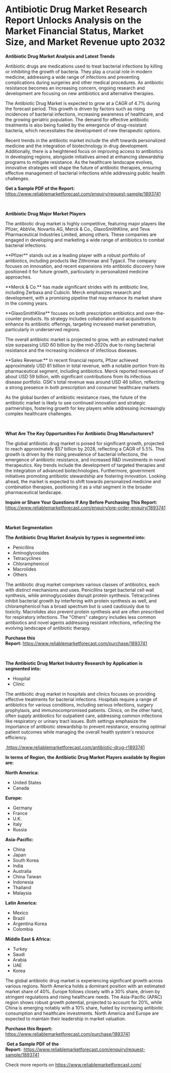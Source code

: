 <p><h1>Antibiotic Drug Market Research Report Unlocks Analysis on the Market Financial Status, Market Size, and Market Revenue upto 2032</h1></p><p><strong>Antibiotic Drug Market Analysis and Latest Trends</strong></p>
<p><p>Antibiotic drugs are medications used to treat bacterial infections by killing or inhibiting the growth of bacteria. They play a crucial role in modern medicine, addressing a wide range of infections and preventing complications during surgeries and other medical procedures. As antibiotic resistance becomes an increasing concern, ongoing research and development are focusing on new antibiotics and alternative therapies.</p><p>The Antibiotic Drug Market is expected to grow at a CAGR of 4.7% during the forecast period. This growth is driven by factors such as rising incidences of bacterial infections, increasing awareness of healthcare, and the growing geriatric population. The demand for effective antibiotic treatments is also being fueled by the emergence of drug-resistant bacteria, which necessitates the development of new therapeutic options.</p><p>Recent trends in the antibiotic market include the shift towards personalized medicine and the integration of biotechnology in drug development. Additionally, there is a heightened focus on improving access to antibiotics in developing regions, alongside initiatives aimed at enhancing stewardship programs to mitigate resistance. As the healthcare landscape evolves, innovative strategies will shape the future of antibiotic therapies, ensuring effective management of bacterial infections while addressing public health challenges.</p></p>
<p><strong>Get a Sample PDF of the Report:&nbsp;</strong> <a href="https://www.reliablemarketforecast.com/enquiry/request-sample/1893741?utm_campaign=3197&utm_medium=2&utm_source=Github&utm_content=ia&utm_term=08032025&utm_id=antibiotic-drug">https://www.reliablemarketforecast.com/enquiry/request-sample/1893741</a></p>
<p>&nbsp;</p>
<p><strong>Antibiotic Drug Major Market Players</strong></p>
<p><p>The antibiotic drug market is highly competitive, featuring major players like Pfizer, AbbVie, Novartis AG, Merck & Co., GlaxoSmithKline, and Teva Pharmaceutical Industries Limited, among others. These companies are engaged in developing and marketing a wide range of antibiotics to combat bacterial infections.</p><p>**Pfizer** stands out as a leading player with a robust portfolio of antibiotics, including products like Zithromax and Tygacil. The company focuses on innovation, and recent expansions into antibiotic discovery have positioned it for future growth, particularly in personalized medicine approaches.</p><p>**Merck & Co.** has made significant strides with its antibiotic line, including Zerbaxa and Cubicin. Merck emphasizes research and development, with a promising pipeline that may enhance its market share in the coming years. </p><p>**GlaxoSmithKline** focuses on both prescription antibiotics and over-the-counter products. Its strategy includes collaboration and acquisitions to enhance its antibiotic offerings, targeting increased market penetration, particularly in underserved regions.</p><p>The overall antibiotic market is projected to grow, with an estimated market size surpassing USD 60 billion by the mid-2020s due to rising bacterial resistance and the increasing incidence of infectious diseases. </p><p>**Sales Revenue:** In recent financial reports, Pfizer achieved approximately USD 81 billion in total revenue, with a notable portion from its pharmaceutical segment, including antibiotics. Merck reported revenues of about USD 59 billion, with significant contributions from its infectious disease portfolio. GSK's total revenue was around USD 46 billion, reflecting a strong presence in both prescription and consumer healthcare markets.</p><p>As the global burden of antibiotic resistance rises, the future of the antibiotic market is likely to see continued innovation and strategic partnerships, fostering growth for key players while addressing increasingly complex healthcare challenges.</p></p>
<p>&nbsp;</p>
<p><strong>What Are The Key Opportunities For Antibiotic Drug Manufacturers?</strong></p>
<p><p>The global antibiotic drug market is poised for significant growth, projected to reach approximately $57 billion by 2028, reflecting a CAGR of 5.5%. This growth is driven by the rising prevalence of bacterial infections, the emergence of antibiotic resistance, and increased R&D investments in novel therapeutics. Key trends include the development of targeted therapies and the integration of advanced biotechnologies. Furthermore, government initiatives promoting antibiotic stewardship are fostering innovation. Looking ahead, the market is expected to shift towards personalized medicine and combination therapies, positioning it as a vital segment in the broader pharmaceutical landscape.</p></p>
<p><strong>Inquire or Share Your Questions If Any Before Purchasing This Report:</strong> <a href="https://www.reliablemarketforecast.com/enquiry/pre-order-enquiry/1893741?utm_campaign=3197&utm_medium=2&utm_source=Github&utm_content=ia&utm_term=08032025&utm_id=antibiotic-drug">https://www.reliablemarketforecast.com/enquiry/pre-order-enquiry/1893741</a></p>
<p>&nbsp;</p>
<p><strong>Market Segmentation</strong></p>
<p><strong>The Antibiotic Drug Market Analysis by types is segmented into:</strong></p>
<p><ul><li>Penicillins</li><li>Aminoglycosides</li><li>Tetracyclines</li><li>Chloramphenicol</li><li>Macrolides</li><li>Others</li></ul></p>
<p><p>The antibiotic drug market comprises various classes of antibiotics, each with distinct mechanisms and uses. Penicillins target bacterial cell wall synthesis, while aminoglycosides disrupt protein synthesis. Tetracyclines inhibit bacterial growth by interfering with protein synthesis as well, and chloramphenicol has a broad spectrum but is used cautiously due to toxicity. Macrolides also prevent protein synthesis and are often prescribed for respiratory infections. The "Others" category includes less common antibiotics and novel agents addressing resistant infections, reflecting the evolving landscape of antibiotic therapy.</p></p>
<p><strong>Purchase this Report:&nbsp;</strong><a href="https://www.reliablemarketforecast.com/purchase/1893741?utm_campaign=3197&utm_medium=2&utm_source=Github&utm_content=ia&utm_term=08032025&utm_id=antibiotic-drug">https://www.reliablemarketforecast.com/purchase/1893741</a></p>
<p>&nbsp;</p>
<p><strong>The Antibiotic Drug Market Industry Research by Application is segmented into:</strong></p>
<p><ul><li>Hospital</li><li>Clinic</li></ul></p>
<p><p>The antibiotic drug market in hospitals and clinics focuses on providing effective treatments for bacterial infections. Hospitals require a range of antibiotics for various conditions, including serious infections, surgery prophylaxis, and immunocompromised patients. Clinics, on the other hand, often supply antibiotics for outpatient care, addressing common infections like respiratory or urinary tract issues. Both settings emphasize the importance of antibiotic stewardship to prevent resistance, ensuring optimal patient outcomes while managing the overall health system's resource efficiency.</p></p>
<p><a href="https://www.reliablemarketforecast.com/antibiotic-drug-r1893741?utm_campaign=3197&utm_medium=2&utm_source=Github&utm_content=ia&utm_term=08032025&utm_id=antibiotic-drug">&nbsp;https://www.reliablemarketforecast.com/antibiotic-drug-r1893741</a></p>
<p><strong>In terms of Region, the Antibiotic Drug Market Players available by Region are:</strong></p>
<p>
    <p> <strong> North America: </strong>
        <ul>
            <li>United States</li>
            <li>Canada</li>
        </ul>
        </p> 
    <p> <strong> Europe: </strong>
        <ul>
            <li>Germany</li>
            <li>France</li>
            <li>U.K.</li>
            <li>Italy</li>
            <li>Russia</li>
        </ul>
        </p> 
    <p> <strong> Asia-Pacific: </strong>
        <ul>
            <li>China</li>
            <li>Japan</li>
            <li>South Korea</li>
            <li>India</li>
            <li>Australia</li>
            <li>China Taiwan</li>
            <li>Indonesia</li>
            <li>Thailand</li>
            <li>Malaysia</li>
        </ul>
        </p> 
    <p> <strong> Latin America: </strong>
        <ul>
            <li>Mexico</li>
            <li>Brazil</li>
            <li>Argentina Korea</li>
            <li>Colombia</li>
        </ul>
        </p> 
    <p> <strong> Middle East & Africa: </strong>
        <ul>
            <li>Turkey</li>
            <li>Saudi</li>
            <li>Arabia</li>
            <li>UAE</li>
            <li>Korea</li>
        </ul>
    </p>
    </p>
<p><p>The global antibiotic drug market is experiencing significant growth across various regions. North America holds a dominant position with an estimated market share of 40%. Europe follows closely with a 30% share, driven by stringent regulations and rising healthcare needs. The Asia-Pacific (APAC) region shows robust growth potential, projected to account for 20%, while China is emerging notably with a 10% share, fueled by increasing antibiotic consumption and healthcare investments. North America and Europe are expected to maintain their leadership in market valuation.</p></p>
<p><strong>Purchase this Report: </strong><a href="https://www.reliablemarketforecast.com/purchase/1893741?utm_campaign=3197&utm_medium=2&utm_source=Github&utm_content=ia&utm_term=08032025&utm_id=antibiotic-drug">https://www.reliablemarketforecast.com/purchase/1893741</a></p>
<p>&nbsp;<strong>Get a Sample PDF of the Report:&nbsp;&nbsp;</strong><a href="https://www.reliablemarketforecast.com/enquiry/request-sample/1893741?utm_campaign=3197&utm_medium=2&utm_source=Github&utm_content=ia&utm_term=08032025&utm_id=antibiotic-drug">https://www.reliablemarketforecast.com/enquiry/request-sample/1893741</a></p>
<p><strong></strong></p>
<p>Check more reports on <a href="https://www.reliablemarketforecast.com/?utm_campaign=3197&utm_medium=2&utm_source=Github&utm_content=ia&utm_term=08032025&utm_id=antibiotic-drug">https://www.reliablemarketforecast.com/</a></p>